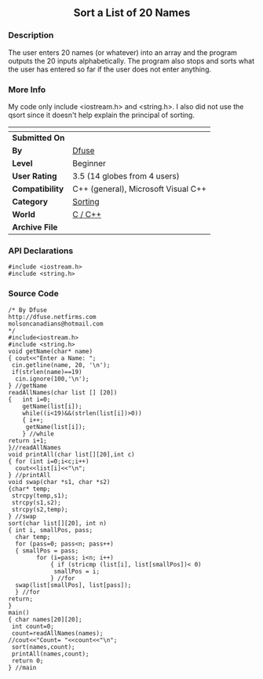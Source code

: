 ﻿<div align="center">

## Sort a List of 20 Names


</div>

### Description

The user enters 20 names (or whatever) into an array and the program outputs the 20 inputs alphabetically. The program also stops and sorts what the user has entered so far if the user does not enter anything.
 
### More Info
 
My code only include <iostream.h> and <string.h>. I also did not use the qsort since it doesn't help explain the principal of sorting.


<span>             |<span>
---                |---
**Submitted On**   |
**By**             |[Dfuse](https://github.com/Planet-Source-Code/PSCIndex/blob/master/ByAuthor/dfuse.md)
**Level**          |Beginner
**User Rating**    |3.5 (14 globes from 4 users)
**Compatibility**  |C\+\+ \(general\), Microsoft Visual C\+\+
**Category**       |[Sorting](https://github.com/Planet-Source-Code/PSCIndex/blob/master/ByCategory/sorting__3-24.md)
**World**          |[C / C\+\+](https://github.com/Planet-Source-Code/PSCIndex/blob/master/ByWorld/c-c.md)
**Archive File**   |[](https://github.com/Planet-Source-Code/dfuse-sort-a-list-of-20-names__3-976/archive/master.zip)

### API Declarations

```
#include <iostream.h>
#include <string.h>
```


### Source Code

```
/* By Dfuse
http://dfuse.netfirms.com
molsoncanadians@hotmail.com
*/
#include<iostream.h>
#include <string.h>
void getName(char* name)
{ cout<<"Enter a Name: ";
 cin.getline(name, 20, '\n');
 if(strlen(name)==19)
  cin.ignore(100,'\n');
} //getName
readAllNames(char list [] [20])
{ 	int i=0;
	getName(list[i]);
	while((i<19)&&(strlen(list[i])>0))
	{ i++;
	 getName(list[i]);
	} //while
return i+1;
}//readAllNames
void printAll(char list[][20],int c)
{ for (int i=0;i<c;i++)
  cout<<list[i]<<"\n";
} //printAll
void swap(char *s1, char *s2)
{char* temp;
 strcpy(temp,s1);
 strcpy(s1,s2);
 strcpy(s2,temp);
} //swap
sort(char list[][20], int n)
{ int i, smallPos, pass;
  char temp;
  for (pass=0; pass<n; pass++)
  { smallPos = pass;
		for (i=pass; i<n; i++)
			{ if (stricmp (list[i], list[smallPos])< 0)
			 smallPos = i;
			} //for
  swap(list[smallPos], list[pass]);
  } //for
return;
}
main()
{ char names[20][20];
 int count=0;
 count=readAllNames(names);
//cout<<"Count= "<<count<<"\n";
 sort(names,count);
 printAll(names,count);
 return 0;
} //main
```

